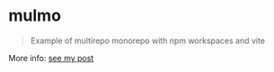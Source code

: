 # mulmo

> Example of multirepo monorepo with npm workspaces and vite

More info: [see my post](https://soledadpenades.com/posts/2024/multirepo-monorepo-npm-workspaces-vite/)
